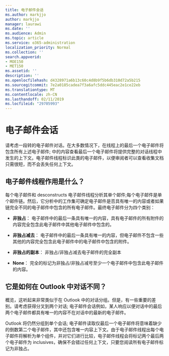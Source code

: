```yaml
---
title: 电子邮件会话
ms.author: markjjo
author: markjjo
manager: laurawi
ms.date: ''
ms.audience: Admin
ms.topic: article
ms.service: o365-administration
localization_priority: Normal
ms.collection: ''
search.appverid:
- MOE150
- MET150
ms.assetid: ''
description: ''
ms.openlocfilehash: d4328971a6b13c60c4d8b9f5b6db310d72a5b215
ms.sourcegitcommit: 7e2a0185cadea7f3a6afc5ddc445eac2e1ce22eb
ms.translationtype: MT
ms.contentlocale: zh-CN
ms.lasthandoff: 02/11/2019
ms.locfileid: "29705993"
---
```

# <a name="email-threading"></a>电子邮件会话

请考虑一段转的电子邮件对话。在大多数情况下，在线程上的最后一个电子邮件将包含所有上述电子邮件; 中的内容查看最后一个电子邮件将提供完整的对话线程中发生的上下文。电子邮件线程标识此类的电子邮件，以便审阅者可以查看收集文档只需很短，而不会丢失任何上下文。

## <a name="what-does-email-threading-do"></a>电子邮件线程作用是什么？

每个电子邮件和 desconstructs 电子邮件线程分析其单个邮件;每个电子邮件是单个邮件链。然后，它分析中的工作集可确定电子邮件是否具有唯一的内容或者如果链完全不同的电子邮件中包含的所有电子邮件。最终电子邮件分为四个类别：

- **非独占**： 电子邮件中的最后一条具有唯一的内容，具有电子邮件的所有附件的内容完全包含此电子邮件中其他电子邮件中包含的。


- **非独占减去**： 电子邮件中的最后一条具有唯一的内容，但电子邮件不包含一些其他的内容完全包含此电子邮件中的电子邮件中包含的附件。

- **非独占的副本**： 非独占/非独占减去电子邮件的完全副本

- **None**： 完全的标记为非独占/非独占减号至少一个电子邮件中包含此电子邮件的内容。

## <a name="how-is-it-different-from-conversations-in-outlook"></a>它是如何在 Outlook 中对话不同？
概览，这听起来非常类似于在 Outlook 中的对话分组。但是，有一些重要的差别。请考虑获得分叉到两个对话; 电子邮件会话例如，某人响应以便对话中的最后两个电子邮件都具有唯一的内容不在对话中的最新的电子邮件。

Outlook 将仍然分组到单个会话; 电子邮件读取仅最后一个电子邮件将意味着缺少的倒数第二个电子邮件，其中还包含唯一内容上下文。由于电子邮件线程出每个电子邮件将解析为单个组件，并对它们进行比较，电子邮件线程会将标记两个最后两个电子邮件为 inclusives，确保不会错过任何上下文，只要您阅读所有电子邮件标记为非独占。